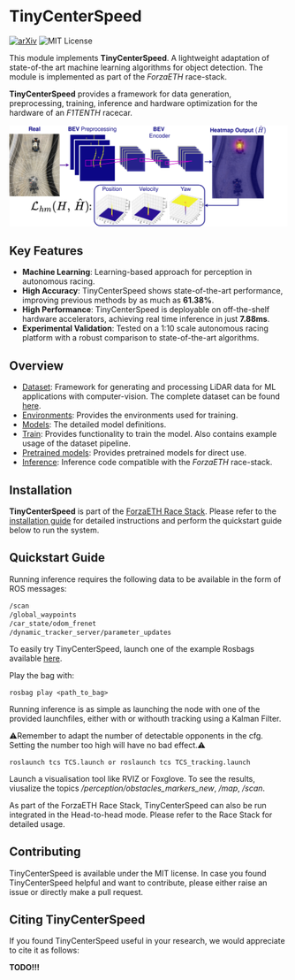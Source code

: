 # TinyCenterSpeed
[![arXiv](https://img.shields.io/badge/arXiv-xxxx.xxxxx-b31b1b.svg)](https://arxiv.org/abs/xxxx.xxxxx)
![MIT License](https://img.shields.io/badge/license-MIT-blue.svg)


This module implements __TinyCenterSpeed__. A lightweight adaptation of state-of-the art machine learning algorithms for object detection. The module is implemented as part of the *ForzaETH* race-stack. 

__TinyCenterSpeed__ provides a framework for data generation, preprocessing, training, inference and hardware optimization for the hardware of an *F1TENTH* racecar.

<img src="./images/imageabstract.png"> 

## Key Features
- __Machine Learning__: Learning-based approach for perception in autonomous racing.
- __High Accuracy__: TinyCenterSpeed shows state-of-the-art performance, improving previous methods by as much as __61.38%__.
- __High Performance__: TinyCenterSpeed is deployable on off-the-shelf hardware accelerators, achieving real time inference in just __7.88ms__.
- __Experimental Validation__: Tested on a 1:10 scale autonomous racing platform with a robust comparison to state-of-the-art algorithms.

## Overview
* [Dataset](./dataset/): Framework for generating and processing LiDAR data for ML applications with computer-vision. The complete dataset can be found [here](./dataset/data/CenterSpeedDataset/).
* [Environments](./environments/): Provides the environments used for training.
* [Models](./src/models/): The detailed model definitions.
* [Train](./src/train/): Provides functionality to train the model. Also contains example usage of the dataset pipeline.
* [Pretrained models](./src/trained_models/): Provides pretrained models for direct use.
* [Inference](./src/): Inference code compatible with the *ForzaETH* race-stack.

## Installation
__TinyCenterSpeed__ is part of the [ForzaETH Race Stack](https://github.com/ForzaETH/race_stack). Please refer to the [installation guide](https://github.com/ForzaETH/race_stack/blob/main/INSTALLATION.md) for detailed instructions and perform the quickstart guide below to run the system.

## Quickstart Guide

Running inference requires the following data to be available in the form of ROS messages:

```
/scan
/global_waypoints
/car_state/odom_frenet
/dynamic_tracker_server/parameter_updates
```
To easily try TinyCenterSpeed, launch one of the example Rosbags available [here](https://drive.google.com/drive/folders/1hZCZDIbE9WW18jJVNv3GZEZ9zcEqLSpz?usp=drive_link).

Play the bag with:

```
rosbag play <path_to_bag>
```

Running inference is as simple as launching the node with one of the provided launchfiles, either with or withouth tracking using a Kalman Filter.

⚠️Remember to adapt the number of detectable opponents in the cfg. Setting the number too high will have no bad effect.⚠️

```
roslaunch tcs TCS.launch or roslaunch tcs TCS_tracking.launch
```
Launch a visualisation tool like RVIZ or Foxglove. To see the results, viusalize the topics */perception/obstacles_markers_new*, */map*, */scan*.

As part of the ForzaETH Race Stack, TinyCenterSpeed can also be run integrated in the Head-to-head mode.
Please refer to the Race Stack for detailed usage. 

## Contributing
TinyCenterSpeed is available under the MIT license.
In case you found TinyCenterSpeed helpful and want to contribute, please either raise an issue or directly make a pull request.

## Citing TinyCenterSpeed
If you found TinyCenterSpeed useful in your research, we would appreciate to cite it as follows:

__TODO!!!__
